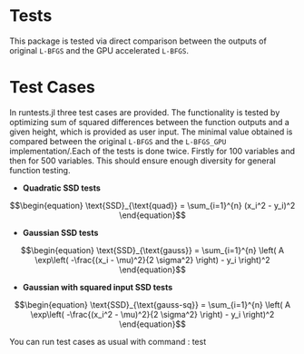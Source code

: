 # Tests

This package is tested via direct comparison between the outputs of original `L-BFGS` and the GPU accelerated `L-BFGS`.

# Test Cases

In runtests.jl three test cases are provided. The functionality is tested by optimizing sum of squared differences between the function outputs and a given height, which is provided as user input. The minimal value obtained is compared between the original `L-BFGS` and the `L-BFGS_GPU` implementation/.Each of the tests is done twice. Firstly for 100 variables and then for 500 variables. This should ensure enough diversity for general function testing.

- **Quadratic SSD tests**
```math
\begin{equation}
\text{SSD}_{\text{quad}} = \sum_{i=1}^{n} (x_i^2 - y_i)^2
\end{equation}
```

- **Gaussian SSD tests**
```math
\begin{equation}
\text{SSD}_{\text{gauss}} = \sum_{i=1}^{n} \left( A \exp\left( -\frac{(x_i - \mu)^2}{2 \sigma^2} \right) - y_i \right)^2
\end{equation}
```

- **Gaussian with squared input SSD tests**
```math
\begin{equation}
\text{SSD}_{\text{gauss-sq}} = \sum_{i=1}^{n} \left( A \exp\left( -\frac{(x_i^2 - \mu)^2}{2 \sigma^2} \right) - y_i \right)^2
\end{equation}
```

You can run test cases as usual with command : test

